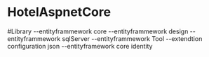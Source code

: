 # HotelAspnetCore

#Library
  --entityframmework core
  --entityframmework design
  --entityframmework sqlServer
  --entityframmework Tool
  --extendtion configuration json
  --entityframework core identity
